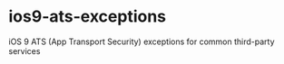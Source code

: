 # ios9-ats-exceptions
iOS 9 ATS (App Transport Security) exceptions for common third-party services
